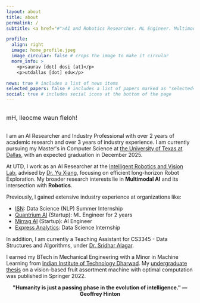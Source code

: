 ```yaml
---
layout: about
title: about
permalink: /
subtitle: <a href="#">AI and Robotics Researcher. ML Engineer. Multimodal AI.</a>

profile:
  align: right
  image: home_profile.jpeg
  image_circular: false # crops the image to make it circular
  more_info: >
    <p>saurav [dot] dosi [at]</p>
    <p>utdallas [dot] edu</p>

news: true # includes a list of news items
selected_papers: false # includes a list of papers marked as "selected={true}"
social: true # includes social icons at the bottom of the page
---
```

<div class="hero" id="hero">
  <p id="scrambledText">mH, lleocme waun fleloh!</p>
</div>

I am an AI Researcher and Industry Professional with over 2 years of academic research and over 3 years of industry experience. I am currently pursuing my Master's in Computer Science at [the University of Texas at Dallas](https://engineering.utdallas.edu/), with an expected graduation in December 2025.

At UTD, I work as an AI Researcher at the [Intelligent Robotics and Vision Lab](https://labs.utdallas.edu/irvl/), advised by [Dr. Yu Xiang](https://yuxng.github.io/), focusing on efficient long-horizon Robot Exploration. My broader research interests lie in **Multimodal AI** and its intersection with **Robotics**.

Previously, I gained extensive industry experience at organizations like:

- [ISN](https://www.isnetworld.com/en/): Data Science (NLP) Summer Internship
- [Quantrium AI](https://www.quantrium.ai/) (Startup): ML Engineer for 2 years
- [Mirrag AI](https://mirrag.in/) (Startup): AI Engineer
- [Express Analytics](https://www.expressanalytics.com/): Data Science Internship

In addition, I am currently a Teaching Assistant for CS3345 - Data Structures and Algorithms, under [Dr. Sridhar Alagar](https://profiles.utdallas.edu/sridhar).

I earned my BTech in Mechanical Engineering with a Minor in Machine Learning from [Indian Institute of Technology Dharwad](https://www.iitdh.ac.in/). My [undergraduate thesis](https://link.springer.com/chapter/10.1007/978-3-031-05767-0_2) on a vision-based fruit assortment machine with optimal computation was published in Springer 2022.

<div style="font-size: 1em; font-weight: bold; text-align: center; margin-bottom: 20px;">
"Humanity is just a passing phase in the evolution of intelligence." — Geoffrey Hinton
</div>

<style>
    #scrambledText {
  font-size: 1.0rem; /* Normal text size */
  cursor: pointer;
  color: var(--global-text-color); /* Default text color */
  transition: color 0.3s ease-in-out;
  white-space: nowrap; /* Prevent line breaks */
  overflow: hidden; /* Hides extra text during the animation */
  visibility: visible !important; /* Ensure the text is always visible */
  display: inline-block; /* Ensure it's displayed properly */
  word-wrap: break-word; /* Allow breaking long words if needed */
    }
    
      #scrambledText:hover {
      color: var(--global-hover-color); /* Text color on hover */
    }
</style>

<script>
  document.addEventListener("DOMContentLoaded", () => {
    const scrambledTextElement = document.getElementById("scrambledText");
    const unscrambledText = "Hi, welcome fellow human!";
    const scrambledText = scrambledTextElement.textContent;

    let isUnscrambled = false;

    scrambledTextElement.addEventListener("click", () => {
      if (isUnscrambled) return; 

      isUnscrambled = true; 
      const duration = 2000; 
      const interval = 50; 
      let progress = 0;

      const animateUnscramble = setInterval(() => {
        progress += interval;
        const percentage = progress / duration;
        const revealLength = Math.floor(percentage * unscrambledText.length);

        // Gradually replace scrambled text with correct letters
        scrambledTextElement.textContent =
          unscrambledText.slice(0, revealLength) +
          scrambledText.slice(revealLength);

        if (progress >= duration) {
          clearInterval(animateUnscramble); 
          scrambledTextElement.textContent = unscrambledText; 
          scrambledTextElement.style.cursor = "default"; 
        }
      }, interval);
    });
  });
</script>